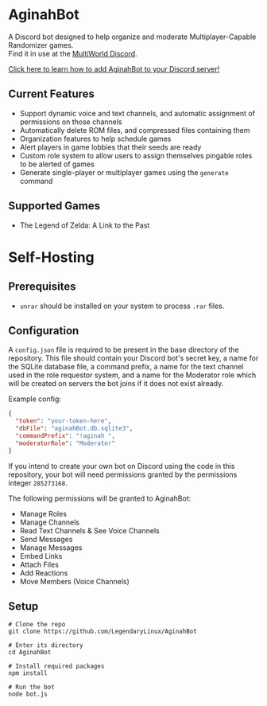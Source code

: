 # AginahBot
A Discord bot designed to help organize and moderate Multiplayer-Capable Randomizer games.  
Find it in use at the [MultiWorld Discord](https://discord.gg/B5pjMYy).

[Click here to learn how to add AginahBot to your Discord server!](https://github.com/LegendaryLinux/AginahBot/wiki/Using-AginahBot-on-Your-Discord-Server)

## Current Features
- Support dynamic voice and text channels, and automatic assignment of permissions on those channels
- Automatically delete ROM files, and compressed files containing them
- Organization features to help schedule games
- Alert players in game lobbies that their seeds are ready
- Custom role system to allow users to assign themselves pingable roles to be alerted of games
- Generate single-player or multiplayer games using the `generate` command

## Supported Games
- The Legend of Zelda: A Link to the Past

# Self-Hosting

## Prerequisites
- `unrar` should be installed on your system to process `.rar` files.

## Configuration
A `config.json` file is required to be present in the base directory of the repository. This file should contain
your Discord bot's secret key, a name for the SQLite database file, a command prefix, a name for the text channel
used in the role requestor system, and a name for the Moderator role which will be created on servers the bot
joins if it does not exist already. 

Example config:
```json
{
  "token": "your-token-here",
  "dbFile": "aginahBot.db.sqlite3",
  "commandPrefix": "!aginah ",
  "moderatorRole": "Moderator"
}
```

If you intend to create your own bot on Discord using the code in this repository, your bot will need
permissions granted by the permissions integer `285273168`.

The following permissions will be granted
to AginahBot:
- Manage Roles
- Manage Channels
- Read Text Channels & See Voice Channels
- Send Messages
- Manage Messages
- Embed Links
- Attach Files
- Add Reactions
- Move Members (Voice Channels)

## Setup
```shell script
# Clone the repo
git clone https://github.com/LegendaryLinux/AginahBot

# Enter its directory
cd AginahBot

# Install required packages
npm install

# Run the bot
node bot.js
```
